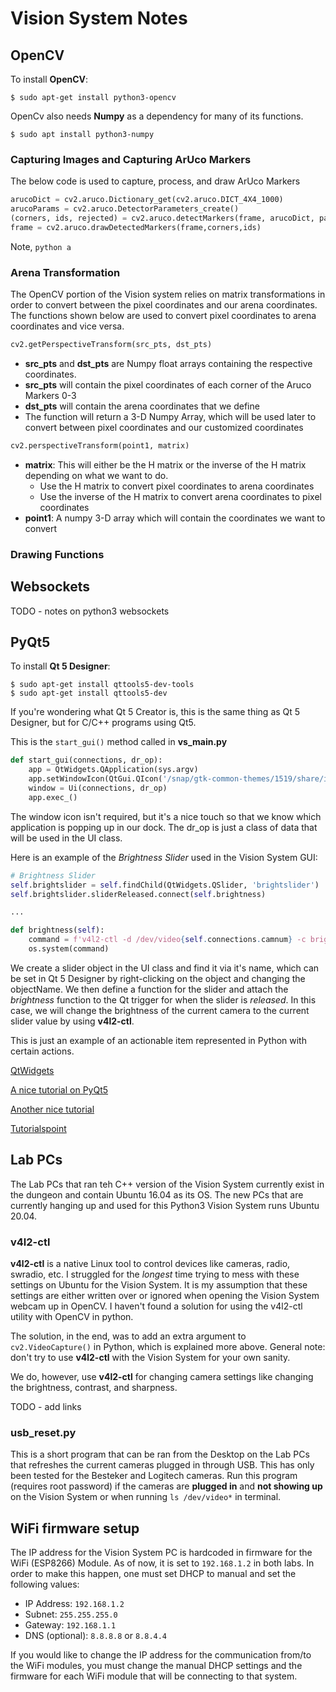 # Vision System Notes

## OpenCV
To install **OpenCV**:
```
$ sudo apt-get install python3-opencv
```
OpenCv also needs **Numpy** as a dependency for many of its functions.
```
$ sudo apt install python3-numpy
```
### Capturing Images and Capturing ArUco Markers
The below code is used to capture, process, and draw ArUco Markers
```python
arucoDict = cv2.aruco.Dictionary_get(cv2.aruco.DICT_4X4_1000)
arucoParams = cv2.aruco.DetectorParameters_create()
(corners, ids, rejected) = cv2.aruco.detectMarkers(frame, arucoDict, parameters=arucoParams)
frame = cv2.aruco.drawDetectedMarkers(frame,corners,ids)
```
Note, ```python a```
### Arena Transformation
The OpenCV portion of the Vision system relies on matrix transformations in order to convert between the pixel coordinates and our arena coordinates. The functions shown below are used to convert pixel coordinates to arena coordinates and vice versa. 

```python
cv2.getPerspectiveTransform(src_pts, dst_pts)
```
- **src_pts** and **dst_pts** are Numpy float arrays containing the respective coordinates.
- **src_pts** will contain the pixel coordinates of each corner of the Aruco Markers 0-3
- **dst_pts** will contain the arena coordinates that we define
- The function will return a 3-D Numpy Array, which will be used later to convert between pixel coordinates and our customized coordinates

```python
cv2.perspectiveTransform(point1, matrix)
```
- **matrix**: This will either be the H matrix or the inverse of the H matrix depending on what we want to do. 
  - Use the H matrix to convert pixel coordinates to arena coordinates 
  - Use the inverse of the H matrix to convert arena coordinates to pixel coordinates
- **point1**: A numpy 3-D array which will contain the coordinates we want to convert

### Drawing Functions
## Websockets
TODO - notes on python3 websockets

## PyQt5
To install **Qt 5 Designer**:
```
$ sudo apt-get install qttools5-dev-tools
$ sudo apt-get install qttools5-dev
```
If you're wondering what Qt 5 Creator is, this is the same thing as Qt 5 Designer, but for C/C++ 
programs using Qt5.

This is the `start_gui()` method called in **vs_main.py**
```python
def start_gui(connections, dr_op):
    app = QtWidgets.QApplication(sys.argv)
    app.setWindowIcon(QtGui.QIcon('/snap/gtk-common-themes/1519/share/icons/elementary-xfce/categories/48/applications-arcade.png'))
    window = Ui(connections, dr_op)
    app.exec_()
```

The window icon isn't required, but it's a nice touch so that we know which application is
popping up in our dock. The dr_op is just a class of data that will be used in the UI class.

Here is an example of the *Brightness Slider* used in the Vision System GUI:
```python
# Brightness Slider
self.brightslider = self.findChild(QtWidgets.QSlider, 'brightslider')
self.brightslider.sliderReleased.connect(self.brightness)

...

def brightness(self):
    command = f'v4l2-ctl -d /dev/video{self.connections.camnum} -c brightness={self.brightslider.value()}'
    os.system(command)
```

We create a slider object in the UI class and find it via it's name, which can be set in Qt 5 Designer by 
right-clicking on the object and changing the objectName. We then define a function for the slider and 
attach the *brightness* function to the Qt trigger for when the slider is *released*. In this case, we 
will change the brightness of the current camera to the current slider value by using **v4l2-ctl**.

This is just an example of an actionable item represented in Python with certain actions.

[QtWidgets](https://doc.qt.io/qtforpython/PySide6/QtWidgets/index.html#module-PySide6.QtWidgets)

[A nice tutorial on PyQt5](https://www.blog.pythonlibrary.org/2021/09/29/create-gui/)

[Another nice tutorial](https://nitratine.net/blog/post/how-to-import-a-pyqt5-ui-file-in-a-python-gui/)

[Tutorialspoint](https://www.tutorialspoint.com/pyqt5/pyqt5_introduction.htm)


## Lab PCs
The Lab PCs that ran teh C++ version of the Vision System currently exist in the dungeon
and contain Ubuntu 16.04 as its OS. The new PCs that are currently hanging up and used for
this Python3 Vision System runs Ubuntu 20.04.


### v4l2-ctl
**v4l2-ctl** is a native Linux tool to control devices like cameras, radio, swradio, etc. I 
struggled for the *longest* time trying to mess with these settings on Ubuntu for the Vision 
System. It is my assumption that these settings are either written over or ignored when opening 
the Vision System webcam up in OpenCV. I haven't found a solution for using the v4l2-ctl utility
with OpenCV in python. 

The solution, in the end, was to add an extra argument to `cv2.VideoCapture()` in Python, which
is explained more above. General note: don't try to use **v4l2-ctl** with the Vision System for your 
own sanity.

We do, however, use **v4l2-ctl** for changing camera settings like changing the brightness, contrast, 
and sharpness. 

TODO - add links

### usb_reset.py
This is a short program that can be ran from the Desktop on the Lab PCs that 
refreshes the current cameras plugged in through USB. This has only been tested
for the Besteker and Logitech cameras. Run this program (requires root password)
if the cameras are **plugged in** and **not showing up** on the Vision System or 
when running `ls /dev/video*` in terminal.

## WiFi firmware setup
The IP address for the Vision System PC is hardcoded in firmware for the WiFi 
(ESP8266) Module. As of now, it is set to `192.168.1.2` in both labs. In order 
to make this happen, one must set DHCP to manual and set the following values:

- IP Address: `192.168.1.2`
- Subnet: `255.255.255.0`
- Gateway: `192.168.1.1`
- DNS (optional): `8.8.8.8` or `8.8.4.4`

If you would like to change the IP address for the communication from/to the WiFi modules, 
you must change the manual DHCP settings and the firmware for each WiFi module that will be 
connecting to that system.

